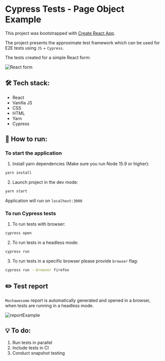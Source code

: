 # Cypress Tests - Page Object Example
This project was bootstrapped with [Create React App](https://github.com/facebook/create-react-app).

The project presents the approximate test framework which can be used for E2E tests using `JS` + `Cypress`.

The tests created for a simple React form:

![React form](https://user-images.githubusercontent.com/56598375/143472169-8e653940-4394-474f-b96d-89f283264edc.png)



## :hammer_and_wrench: Tech stack:
* React
* Vanilla JS
* CSS
* HTML
* Yarn
* Cypress

## :rocket: How to run:

### To start the application
1. Install yarn dependencies (Make sure you run Node 15.9 or higher):

```sh
yarn install
```

2. Launch project in the dev mode:

```sh
yarn start
```
Application will run on `localhost:3000`
    
### To run Cypress tests
1. To run tests with browser:
```sh
cypress open
```

2. To run tests in a headless mode:
```sh
cypress run
```

3. To run tests in a specific browser please provide `browser` flag:
```sh
cypress run --browser firefox
```

## :pencil2: Test report 
`Mochawesome` report is automatically generated and opened in a browser, when tests are running in a headless mode.

![reportExample](https://user-images.githubusercontent.com/56598375/143496809-201bd1a2-5acf-4b65-a269-e624e32b4c3c.png)

## :bulb: To do:

1. Run tests in parallel 
2. Include tests in CI
3. Conduct snapshot testing
